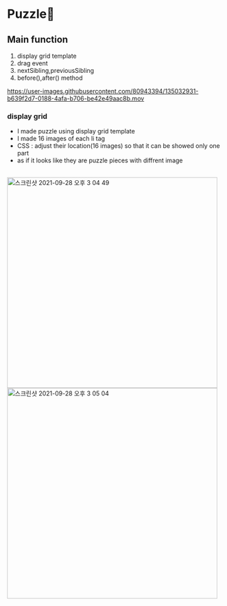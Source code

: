 # Puzzle🧩

## Main function
1. display grid template
2. drag event
3. nextSibling,previousSibling
4. before(),after() method

https://user-images.githubusercontent.com/80943394/135032931-b639f2d7-0188-4afa-b706-be42e49aac8b.mov


### display grid

- I made puzzle using display grid template
- I made 16 images of each li tag
- CSS : adjust their location(16 images) so that it can be showed only one part 
- as if it looks like they are puzzle pieces with diffrent image
<br>
<img width="490" alt="스크린샷 2021-09-28 오후 3 04 49" src="https://user-images.githubusercontent.com/80943394/135033951-425acd9d-adaf-4e74-babd-878a038f9254.png">

<img width="490" alt="스크린샷 2021-09-28 오후 3 05 04" src="https://user-images.githubusercontent.com/80943394/135033923-c51022b4-eee4-4741-aab1-6eb984f921ef.png">

